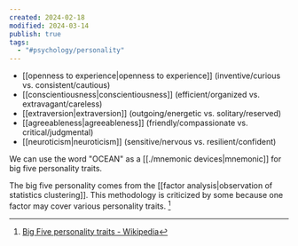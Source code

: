 ```yaml
---
created: 2024-02-18
modified: 2024-03-14
publish: true
tags:
  - "#psychology/personality"
---
```

- [[openness to experience|openness to experience]] (inventive/curious vs. consistent/cautious)
- [[conscientiousness|conscientiousness]] (efficient/organized vs. extravagant/careless)
- [[extraversion|extraversion]] (outgoing/energetic vs. solitary/reserved)
- [[agreeableness|agreeableness]] (friendly/compassionate vs. critical/judgmental)
- [[neuroticism|neuroticism]] (sensitive/nervous vs. resilient/confident)

We can use the word "OCEAN" as a [[./mnemonic devices|mnemonic]] for big five personality traits.

The big five personality comes from the [[factor analysis|observation of statistics clustering]]. This methodology is criticized by some because one factor may cover various personality traits. [^1]

[^1]: [Big Five personality traits - Wikipedia](https://en.wikipedia.org/wiki/Big_Five_personality_traits)
